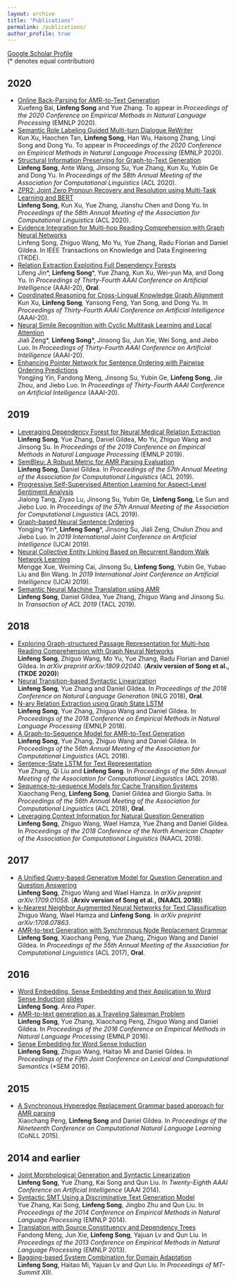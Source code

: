 ```yaml
---
layout: archive
title: "Publications"
permalink: /publications/
author_profile: true
---
```


[Google Scholar Profile](https://scholar.google.com/citations?user=yWZdmLYAAAAJ&hl=en)<br>
(\* denotes equal contribution)

## 2020

* [Online Back-Parsing for AMR-to-Text Generation](https://arxiv.org/abs/2010.04520) <br>
Xuefeng Bai, <b>Linfeng Song</b> and Yue Zhang. To appear in <i>Proceedings of the 2020 Conference on Empirical Methods in Natural Language Processing</i> (EMNLP 2020).
* [Semantic Role Labeling Guided Multi-turn Dialogue ReWriter](https://arxiv.org/abs/2010.01417) <br>
Kun Xu, Haochen Tan, <b>Linfeng Song</b>, Han Wu, Haisong Zhang, Linqi Song and Dong Yu. To appear in <i>Proceedings of the 2020 Conference on Empirical Methods in Natural Language Processing</i> (EMNLP 2020).
* [Structural Information Preserving for Graph-to-Text Generation](https://freesunshine0316.github.io/files/AMR_multiview__ACL_2020_.pdf) <br>
<b>Linfeng Song</b>, Ante Wang, Jinsong Su, Yue Zhang, Kun Xu, Yubin Ge and Dong Yu. In <i>Proceedings of the 58th Annual Meeting of the Association for Computational Linguistics</i> (ACL 2020).
* [ZPR2: Joint Zero Pronoun Recovery and Resolution using Multi-Task Learning and BERT](https://freesunshine0316.github.io/files/ZPR2_ACL_2020_.pdf) <br>
<b>Linfeng Song</b>, Kun Xu, Yue Zhang, Jianshu Chen and Dong Yu. In <i>Proceedings of the 58th Annual Meeting of the Association for Computational Linguistics</i> (ACL 2020).
* [Evidence Integration for Multi-hop Reading Comprehension with Graph Neural Networks](https://ieeexplore.ieee.org/abstract/document/9051845) <br>
Linfeng Song, Zhiguo Wang, Mo Yu, Yue Zhang, Radu Florian and Daniel Gildea. In IEEE Transactions on Knowledge and Data Engineering (TKDE).
* [Relation Extraction Exploiting Full Dependency Forests](https://freesunshine0316.github.io/files/RE_parser_joint__AAAI_2020_.pdf) <br>
Lifeng Jin\*, <b>Linfeng Song</b>\*, Yue Zhang, Kun Xu, Wei-yun Ma, and Dong Yu.
In <i>Proceedings of Thirty-Fourth AAAI Conference on Artificial Intelligence</i> (AAAI-20), **Oral**.
* [Coordinated Reasoning for Cross-Lingual Knowledge Graph Alignment](https://arxiv.org/abs/2001.08728) <br>
Kun Xu, <b>Linfeng Song</b>, Yansong Feng, Yan Song, and Dong Yu.
In <i>Proceedings of Thirty-Fourth AAAI Conference on Artificial Intelligence</i> (AAAI-20).
* [Neural Simile Recognition with Cyclic Multitask Learning and Local Attention](https://arxiv.org/abs/1912.09084) <br>
Jiali Zeng\*, <b>Linfeng Song</b>\*, Jinsong Su, Jun Xie, Wei Song, and Jiebo Luo.
In <i>Proceedings of Thirty-Fourth AAAI Conference on Artificial Intelligence</i> (AAAI-20).
* [Enhancing Pointer Network for Sentence Ordering with Pairwise Ordering Predictions]() <br>
Yongjing Yin, Fandong Meng, Jinsong Su, Yubin Ge, <b>Linfeng Song</b>, Jie Zhou, and Jiebo Luo.
In <i>Proceedings of Thirty-Fourth AAAI Conference on Artificial Intelligence</i> (AAAI-20).

## 2019

* [Leveraging Dependency Forest for Neural Medical Relation Extraction](https://arxiv.org/abs/1911.04123) <br>
<b>Linfeng Song</b>, Yue Zhang, Daniel Gildea, Mo Yu, Zhiguo Wang and Jinsong Su.
In <i>Proceedings of the 2019 Conference on Empirical Methods in Natural Language Processing</i> (EMNLP 2019).
* [SemBleu: A Robust Metric for AMR Parsing Evaluation](https://arxiv.org/abs/1905.10726) <br>
<b>Linfeng Song</b>, Daniel Gildea.
In <i>Proceedings of the 57th Annual Meeting of the Association for Computational Linguistics</i> (ACL 2019).
* [Progressive Self-Supervised Attention Learning for Aspect-Level Sentiment Analysis](https://arxiv.org/abs/1906.01213) <br>
Jialong Tang, Ziyao Lu, Jinsong Su, Yubin Ge, <b>Linfeng Song</b>, Le Sun and Jiebo Luo.
In <i>Proceedings of the 57th Annual Meeting of the Association for Computational Linguistics</i> (ACL 2019).
* [Graph-based Neural Sentence Ordering](https://www.ijcai.org/Proceedings/2019/0748.pdf) <br>
Yongjing Yin\*, <b>Linfeng Song</b>\*, Jinsong Su, Jiali Zeng, Chulun Zhou and Jiebo Luo.
In <i>2019 International Joint Conference on Artificial Intelligence</i> (IJCAI 2019).
* [Neural Collective Entity Linking Based on Recurrent Random Walk Network Learning](https://arxiv.org/abs/1906.09320) <br>
Mengge Xue, Weiming Cai, Jinsong Su, <b>Linfeng Song</b>, Yubin Ge, Yubao Liu and Bin Wang.
In <i>2019 International Joint Conference on Artificial Intelligence</i> (IJCAI 2019).
* [Semantic Neural Machine Translation using AMR](https://arxiv.org/abs/1902.07282) <br>
<b>Linfeng Song</b>, Daniel Gildea, Yue Zhang, Zhiguo Wang and Jinsong Su. 
In <i>Transaction of ACL 2019</i> (TACL 2019).

## 2018

* [Exploring Graph-structured Passage Representation for Multi-hop Reading Comprehension with Graph Neural Networks](https://arxiv.org/abs/1809.02040) <br>
<b>Linfeng Song</b>, Zhiguo Wang, Mo Yu, Yue Zhang, Radu Florian and Daniel Gildea.
In <i>arXiv preprint arXiv:1809.02040</i>. (<b>Arxiv version of Song et al., (TKDE 2020)</b>)
* [Neural Transition-based Syntactic Linearization](https://arxiv.org/abs/1810.09609) <br>
<b>Linfeng Song</b>, Yue Zhang and Daniel Gildea.
In <i>Proceedings of the 2018 Conference on Natural Language Generation</i> (INLG 2018), **Oral**.
* [N-ary Relation Extraction using Graph State LSTM](https://arxiv.org/abs/1808.09101) <br>
<b>Linfeng Song</b>, Yue Zhang, Zhiguo Wang and Daniel Gildea.
In <i>Proceedings of the 2018 Conference on Empirical Methods in Natural Language Processing</i> (EMNLP 2018).
* [A Graph-to-Sequence Model for AMR-to-Text Generation](https://arxiv.org/abs/1805.02473) <br>
<b>Linfeng Song</b>, Yue Zhang, Zhiguo Wang and Daniel Gildea.
In <i>Proceedings of the 56th Annual Meeting of the Association for Computational Linguistics</i> (ACL 2018).
* [Sentence-State LSTM for Text Representation](https://arxiv.org/abs/1805.02474) <br>
Yue Zhang, Qi Liu and <b>Linfeng Song</b>.
In <i>Proceedings of the 56th Annual Meeting of the Association for Computational Linguistics</i> (ACL 2018).
* [Sequence-to-sequence Models for Cache Transition Systems](https://www.aclweb.org/anthology/P18-1171) <br>
Xiaochang Peng, <b>Linfeng Song</b>, Daniel Gildea and Giorgio Satta.
In <i>Proceedings of the 56th Annual Meeting of the Association for Computational Linguistics</i> (ACL 2018), **Oral**.
* [Leveraging Context Information for Natural Question Generation](https://www.aclweb.org/anthology/N18-2090) <br>
<b>Linfeng Song</b>, Zhiguo Wang, Wael Hamza, Yue Zhang and Daniel Gildea.
In <i>Proceedings of the 2018 Conference of the North American Chapter of the Association for Computational Linguistics</i> (NAACL 2018).

## 2017

* [A Unified Query-based Generative Model for Question Generation and Question Answering](https://arxiv.org/abs/1709.01058) <br>
<b>Linfeng Song</b>, Zhiguo Wang and Wael Hamza.
In <i>arXiv preprint arXiv:1709.01058</i>. (<b>Arxiv version of Song et al., (NAACL 2018)</b>)
* [k-Nearest Neighbor Augmented Neural Networks for Text Classification](https://arxiv.org/abs/1708.07863) <br>
Zhiguo Wang, Wael Hamza and <b>Linfeng Song</b>.
In <i>arXiv preprint arXiv:1708.07863</i>.
* [AMR-to-text Generation with Synchronous Node Replacement Grammar](https://arxiv.org/abs/1702.00500) <br>
<b>Linfeng Song</b>, Xiaochang Peng, Yue Zhang, Zhiguo Wang and Daniel Gildea.
In <i>Proceedings of the 55th Annual Meeting of the Association for Computational Linguistics</i> (ACL 2017), **Oral**.

## 2016

* [Word Embedding, Sense Embedding and their Application to Word Sense Induction](https://www.cs.rochester.edu/~lsong10/papers/area.pdf) [slides](https://www.cs.rochester.edu/~lsong10/papers/area_pres.pdf) <br>
<b>Linfeng Song</b>. <i>Area Paper</i>.
* [AMR-to-text generation as a Traveling Salesman Problem](https://arxiv.org/abs/1609.07451) <br>
<b>Linfeng Song</b>, Yue Zhang, Xiaochang Peng, Zhiguo Wang and Daniel Gildea.
In <i>Proceedings of the 2016 Conference on Empirical Methods in Natural Language Processing</i> (EMNLP 2016).
* [Sense Embedding for Word Sense Induction](https://arxiv.org/abs/1606.05409) <br>
<b>Linfeng Song</b>, Zhiguo Wang, Haitao Mi and Daniel Gildea.
In <i>Proceedings of the Fifth Joint Conference on Lexical and Computational Semantics</i> (\*SEM 2016).

## 2015

* [A Synchronous Hyperedge Replacement Grammar based approach for AMR parsing](https://www.aclweb.org/anthology/K15-1004) <br>
Xiaochang Peng, <b>Linfeng Song</b> and Daniel Gildea.
In <i>Proceedings of the Nineteenth Conference on Computational Natural Language Learning</i> (CoNLL 2015).

## 2014 and earlier

* [Joint Morphological Generation and Syntactic Linearization](https://www.aaai.org/ocs/index.php/AAAI/AAAI14/paper/download/8214/8603) <br>
<b>Linfeng Song</b>, Yue Zhang, Kai Song and Qun Liu.
In <i>Twenty-Eighth AAAI Conference on Artificial Intelligence</i> (AAAI 2014).
* [Syntactic SMT Using a Discriminative Text Generation Model](https://www.aclweb.org/anthology/D14-1021) <br>
Yue Zhang, Kai Song, <b>Linfeng Song</b>, Jingbo Zhu and Qun Liu.
In <i>Proceedings of the 2014 Conference on Empirical Methods in Natural Language Processing</i> (EMNLP 2014).
* [Translation with Source Constituency and Dependency Trees](https://www.aclweb.org/anthology/D13-1108) <br>
Fandong Meng, Jun Xie, <b>Linfeng Song</b>, Yajuan Lv and Qun Liu.
In <i>Proceedings of the 2013 Conference on Empirical Methods in Natural Language Processing</i> (EMNLP 2013).
* [Bagging-based System Combination for Domain Adaptation](http://www.mt-archive.info/10/MTS-2011-Song.pdf) <br>
<b>Linfeng Song</b>, Haitao Mi, Yajuan Lv and Qun Liu.
In <i>Proceedings of MT-Summit XIII</i>.
